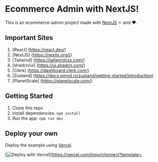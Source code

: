 # Ecommerce Admin with NextJS!

This is an ecommerce-admin project made with [NextJS](https://nextjs.org/) ⚛️ and ♥️.

## Important Sites

1. [React] (https://react.dev/)
2. [NextJS] (https://nextjs.org//)
3. [Tailwind] (https://tailwindcss.com/)
4. [shadcn/ui] (https://ui.shadcn.com/)
5. [Clerk] (https://dashboard.clerk.com/)
6. [Zustand] (https://docs.pmnd.rs/zustand/getting-started/introduction)
7. [PlanetScale] (https://planetscale.com/)

## Getting Started

1. Clone this repo
2. Install dependencies: `npm install`
3. Run the app: `npm run dev`

## Deploy your own

Deploy the example using [Vercel](https://vercel.com/now).

[![Deploy with Vercel](https://vercel.com/button)](https://vercel.com/import/project?template=
